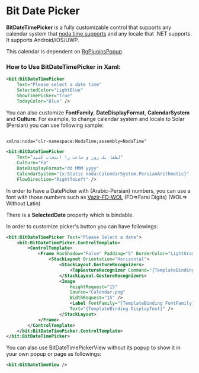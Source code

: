# Bit Date Picker

**BitDateTimePicker** is a fully customizable control that supports any calendar system that [noda time supports](https://nodatime.org/1.3.x/userguide/calendars) and any locale that .NET supports. It supports Android/iOS/UWP.

This calendar is dependent on [RgPluginsPopup](https://github.com/rotorgames/Rg.Plugins.Popup/wiki/Getting-started).

### How to Use BitDateTimePicker in Xaml:

```xml
<bit:BitDateTimePicker
    Text="Please select a date time" 
    SelectedColor="LightBlue"
    ShowTimePicker="True" 
    TodayColor="Blue" />
```

You can also customize **FontFamily**, **DateDisplayFormat**, **CalendarSystem** and **Culture**. For example, to change calendar system and locale to Solar (Persian) you can use following sample:

```xml

xmlns:noda="clr-namespace:NodaTime;assembly=NodaTime"

<bit:BitDateTimePicker
    Text="لطفا یک روز و ساعت را انتخاب کنید" 
    Culture="Fa"
    DateDisplayFormat="dd MMM yyyy"
    CalendarSystem="{x:Static noda:CalendarSystem.PersianArithmetic}"
    FlowDirection="RightToLeft" />
```

In order to have a DatePicker with (Arabic-Persian) numbers, you can use a font with those numbers such as [Vazir-FD-WOL](https://github.com/rastikerdar/vazir-font/tree/master/dist/Farsi-Digits-Without-Latin) (FD=>Farsi Digits) (WOL=> Without Latin)

There is a **SelectedDate** property which is bindable.

In order to customize picker's button you can have followings:

```xml
<bit:BitDateTimePicker Text="Please Select a date">
    <bit:BitDateTimePicker.ControlTemplate>
        <ControlTemplate>
            <Frame HasShadow="False" Padding="5" BorderColor="LightGray">
                <StackLayout Orientation="Horizontal">
                    <StackLayout.GestureRecognizers>
                        <TapGestureRecognizer Command="{TemplateBinding OpenPopupCommand}"/>
                    </StackLayout.GestureRecognizers>
                    <Image
                        HeightRequest="15"
                        Source="Calendar.png"
                        WidthRequest="15" />
                        <Label FontFamily="{TemplateBinding FontFamily}" 
                        Text="{TemplateBinding DisplayText}" />
                    </StackLayout>
            </Frame>
        </ControlTemplate>
    </bit:BitDateTimePicker.ControlTemplate>
</bit:BitDateTimePicker>
```

You can also use BitDateTimePickerView without its popup to show it in your own popup or page as followings:

```xml
<bit:BitDateTimeView />
```